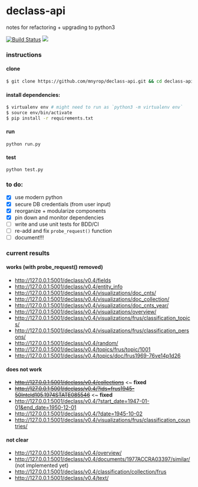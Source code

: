 # declass-api
notes for refactoring + upgrading to python3

[![Build Status](https://travis-ci.org/mnyrop/declass-api.svg?branch=master)](https://travis-ci.org/mnyrop/declass-api)
[![](https://img.shields.io/librariesio/github/mnyrop/declass-api.svg)](https://libraries.io/github/mnyrop/declass-api) 

### instructions

#### clone
```sh
$ git clone https://github.com/mnyrop/declass-api.git && cd declass-api
```

#### install dependencies:
```sh
$ virtualenv env # might need to run as `python3 -m virtualenv env`
$ source env/bin/activate
$ pip install -r requirements.txt
```

#### run

`python run.py`

#### test

`python test.py`


### to do:
- [x] use modern python
- [x] secure DB credentials (from user input)
- [x] reorganize + modularize components
- [x] pin down and monitor dependencies
- [ ] write and use unit tests for BDD/CI
- [ ] re-add and fix `probe_request()` function
- [ ] document!!!

### current results

#### works (with probe_request() removed)
- http://127.0.0.1:5001/declass/v0.4/fields
- http://127.0.0.1:5001/declass/v0.4/entity_info
- http://127.0.0.1:5001/declass/v0.4/visualizations/doc_cnts/
- http://127.0.0.1:5001/declass/v0.4/visualizations/doc_collection/
- http://127.0.0.1:5001/declass/v0.4/visualizations/doc_cnts_year/
- http://127.0.0.1:5001/declass/v0.4/visualizations/overview/
- http://127.0.0.1:5001/declass/v0.4/visualizations/frus/classification_topics/
- http://127.0.0.1:5001/declass/v0.4/visualizations/frus/classification_persons/
- http://127.0.0.1:5001/declass/v0.4/random/
- http://127.0.0.1:5001/declass/v0.4/topics/frus/topic/1001
- http://127.0.0.1:5001/declass/v0.4/topics/doc/frus1969-76ve14p1d26

#### does not work
- ~~http://127.0.0.1:5001/declass/v0.4/collections~~ <~ __fixed__
- ~~http://127.0.0.1:5001/declass/v0.4/?ids=frus1945-50Inteld105,1974STATE085546~~ <~ __fixed__
- http://127.0.0.1:5001/declass/v0.4/?start_date=1947-01-01&end_date=1950-12-01
- http://127.0.0.1:5001/declass/v0.4/?date=1945-10-02
- http://127.0.0.1:5001/declass/v0.4/visualizations/frus/classification_countries/


#### not clear
- http://127.0.0.1:5001/declass/v0.4/overview/
- http://127.0.0.1:5001/declass/v0.4/documents/1977ACCRA03397/similar/ (not implemented yet)
- http://127.0.0.1:5001/declass/v0.4/classification/collection/frus
- http://127.0.0.1:5001/declass/v0.4/text/
